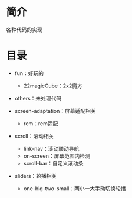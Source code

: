 # 简介

各种代码的实现

# 目录

* fun：好玩的
  * 22magicCube：2x2魔方

* others：未处理代码

* screen-adaptation：屏幕适配相关
  * rem：rem适配
* scroll：滚动相关
  * link-nav：滚动联动导航
  * on-screen：屏幕范围内检测
  * scroll-bar：自定义滚动条
* sliders：轮播相关
  * one-big-two-small：两小一大手动切换轮播